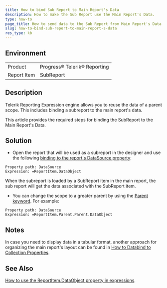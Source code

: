 ```yaml
---
title: How to bind Sub Report to Main Report's Data
description: How to make the Sub Report use the Main Report's Data.
type: how-to
page_title: How to send data to the Sub Report from Main Report's Data Object 
slug: how-to-bind-sub-report-to-main-report-s-data
res_type: kb
---
```


## Environment
<table>
	<tr>
		<td>Product</td>
		<td>Progress® Telerik® Reporting</td>
	</tr>
   <tr>
		<td>Report Item</td>
		<td>SubReport</td>
	</tr>
</table>

## Description

Telerik Reporting Expression engine allows you to reuse the data of a parent scope. This includes binding a subreport to the main report's data.  

This article provides the required steps for binding the SubReport to the Main Report's Data.  
  
## Solution  
  
- Open the report that will be used as a subreport in the designer and use the following [binding to the report's DataSource property](../expressions-bindings):  

```
Property path: DataSource
Expression: =ReportItem.DataObject
```
  
 When the subreport is loaded by a SubReport item in the main report, the sub report will get the data associated with the SubReport item.   
  
- You can change the scope to a greater parent by using the [Parent keyword](../p-telerik-reporting-reportitembase-parent). For example:  

```
Property path: DataSource
Expression: =ReportItem.Parent.Parent.DataObject
```  

## Notes

In case you need to display data in a tabular format, another approach for organizing the main report's layout can be found in [How to Databind to Collection Properties](../how-to-databind-to-collection-properties). 

## See Also  

[How to use the ReportItem.DataObject property in expressions](../data-items-how-to-use-data-object). 
 
